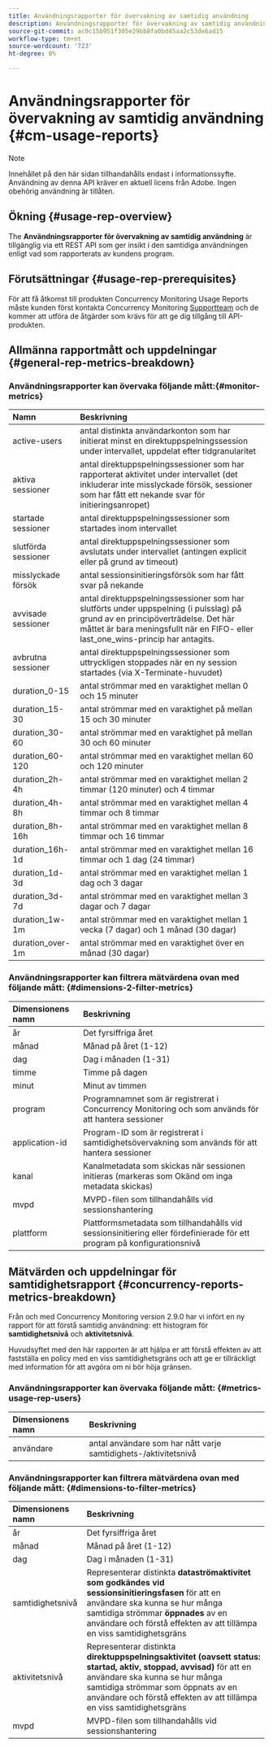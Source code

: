 ```yaml
---
title: Användningsrapporter för övervakning av samtidig användning
description: Användningsrapporter för övervakning av samtidig användning
source-git-commit: ac0c15b951f305e29bb8fa0bd45aa2c53de6ad15
workflow-type: tm+mt
source-wordcount: '723'
ht-degree: 0%

---
```



# Användningsrapporter för övervakning av samtidig användning {#cm-usage-reports}

>[!NOTE]
>
>Innehållet på den här sidan tillhandahålls endast i informationssyfte. Användning av denna API kräver en aktuell licens från Adobe. Ingen obehörig användning är tillåten.



## Ökning {#usage-rep-overview}

The **Användningsrapporter för övervakning av samtidig användning** är tillgänglig via ett REST API som ger insikt i den samtidiga användningen enligt vad som rapporterats av kundens program.

## Förutsättningar {#usage-rep-prerequisites}

För att få åtkomst till produkten Concurrency Monitoring Usage Reports måste kunden först kontakta Concurrency Monitoring [Supportteam](mailto:tve-support@adobe.com) och de kommer att utföra de åtgärder som krävs för att ge dig tillgång till API-produkten.

## Allmänna rapportmått och uppdelningar {#general-rep-metrics-breakdown}

### Användningsrapporter kan övervaka följande mått:{#monitor-metrics}

| Namn | Beskrivning |
|:---|:---|
| active-users | antal distinkta användarkonton som har initierat minst en direktuppspelningssession under intervallet, uppdelat efter tidgranularitet |
| aktiva sessioner | antal direktuppspelningssessioner som har rapporterat aktivitet under intervallet (det inkluderar inte misslyckade försök, sessioner som har fått ett nekande svar för initieringsanropet) |
| startade sessioner | antal direktuppspelningssessioner som startades inom intervallet |
| slutförda sessioner | antal direktuppspelningssessioner som avslutats under intervallet (antingen explicit eller på grund av timeout) |
| misslyckade försök | antal sessionsinitieringsförsök som har fått svar på nekande |
| avvisade sessioner | antal direktuppspelningssessioner som har slutförts under uppspelning (i pulsslag) på grund av en principöverträdelse. Det här måttet är bara meningsfullt när en FIFO- eller last_one_wins-princip har antagits. |
| avbrutna sessioner | antal direktuppspelningssessioner som uttryckligen stoppades när en ny session startades (via X-Terminate-huvudet) |
| duration_0-15 | antal strömmar med en varaktighet mellan 0 och 15 minuter |
| duration_15-30 | antal strömmar med en varaktighet på mellan 15 och 30 minuter |
| duration_30-60 | antal strömmar med en varaktighet på mellan 30 och 60 minuter |
| duration_60-120 | antal strömmar med en varaktighet mellan 60 och 120 minuter |
| duration_2h-4h | antal strömmar med en varaktighet mellan 2 timmar (120 minuter) och 4 timmar |
| duration_4h-8h | antal strömmar med en varaktighet mellan 4 timmar och 8 timmar |
| duration_8h-16h | antal strömmar med en varaktighet mellan 8 timmar och 16 timmar |
| duration_16h-1d | antal strömmar med en varaktighet mellan 16 timmar och 1 dag (24 timmar) |
| duration_1d-3d | antal strömmar med en varaktighet mellan 1 dag och 3 dagar |
| duration_3d-7d | antal strömmar med en varaktighet mellan 3 dagar och 7 dagar |
| duration_1w-1m | antal strömmar med en varaktighet mellan 1 vecka (7 dagar) och 1 månad (30 dagar) |
| duration_over-1m | antal strömmar med en varaktighet över en månad (30 dagar) |

### Användningsrapporter kan filtrera mätvärdena ovan med följande mått: {#dimensions-2-filter-metrics}

| Dimensionens namn | Beskrivning |
|:---|:---|
| år | Det fyrsiffriga året |
| månad | Månad på året (1-12) |
| dag | Dag i månaden (1-31) |
| timme | Timme på dagen |
| minut | Minut av timmen |
| program | Programnamnet som är registrerat i Concurrency Monitoring och som används för att hantera sessioner |
| application-id | Program-ID som är registrerat i samtidighetsövervakning som används för att hantera sessioner |
| kanal | Kanalmetadata som skickas när sessionen initieras (markeras som Okänd om inga metadata skickas) |
| mvpd | MVPD-filen som tillhandahålls vid sessionshantering |
| plattform | Plattformsmetadata som tillhandahålls vid sessionsinitiering eller fördefinierade för ett program på konfigurationsnivå |

## Mätvärden och uppdelningar för samtidighetsrapport {#concurrency-reports-metrics-breakdown}

Från och med Concurrency Monitoring version 2.9.0 har vi infört en ny rapport för att förstå samtidig användning: ett histogram för **samtidighetsnivå** och **aktivitetsnivå**.

Huvudsyftet med den här rapporten är att hjälpa er att förstå effekten av att fastställa en policy med en viss samtidighetsgräns och att ge er tillräckligt med information för att avgöra om ni bör höja gränsen.

### Användningsrapporter kan övervaka följande mått: {#metrics-usage-rep-users}

| Dimensionens namn | Beskrivning |
|:---|:---|
| användare | antal användare som har nått varje samtidighets-/aktivitetsnivå |

### Användningsrapporter kan filtrera mätvärdena ovan med följande mått: {#dimensions-to-filter-metrics}

| Dimensionens namn | Beskrivning |
|:---|:---|
| år | Det fyrsiffriga året |
| månad | Månad på året (1-12) |
| dag | Dag i månaden (1-31) |
| samtidighetsnivå | Representerar distinkta **dataströmaktivitet som godkändes vid sessionsinitieringsfasen** för att en användare ska kunna se hur många samtidiga strömmar **öppnades** av en användare och förstå effekten av att tillämpa en viss samtidighetsgräns |
| aktivitetsnivå | Representerar distinkta **direktuppspelningsaktivitet (oavsett status: startad, aktiv, stoppad, avvisad)** för att en användare ska kunna se hur många samtidiga strömmar som öppnats av en användare och förstå effekten av att tillämpa en viss samtidighetsgräns |
| mvpd | MVPD-filen som tillhandahålls vid sessionshantering |